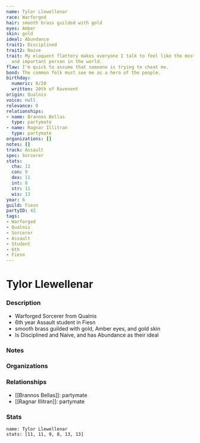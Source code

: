 ```yaml
---
name: Tylor Llewellenar
race: Warforged
hair: smooth brass guilded with gold
eyes: Amber
skin: gold
ideal: Abundance
trait1: Disciplined
trait2: Naive
trait: My eloquent flattery makes everyone I talk to feel like the most wonderful
  and important person in the world.
flaw: I'm quick to assume that someone is trying to cheat me.
bond: The common folk must see me as a hero of the people.
birthday:
  numeric: 8/20
  written: 20th of Ravenent
origin: Qualnis
voice: null
relevance: 0
relationships:
- name: Brannos Bellas
  type: partymate
- name: Ragnar Illitran
  type: partymate
organizations: []
notes: []
track: Assault
spec: Sorcerer
stats:
  cha: 13
  con: 9
  dex: 11
  int: 8
  str: 11
  wis: 13
year: 6
guild: Fiesn
partyID: 42
tags:
- Warforged
- Qualnis
- Sorcerer
- Assault
- Student
- 6th
- Fiesn
---
```

# Tylor Llewellenar
### Description
- Warforged Sorcerer from Qualnis
- 6th year Assault student in Fiesn
- smooth brass guilded with gold, Amber eyes, and gold skin
- Is Disciplined and Naive, and has Abundance as their ideal

### Notes

### Organizations

### Relationships
- [[Brannos Bellas]]: partymate
- [[Ragnar Illitran]]: partymate

### Stats
```statblock
name: Tylor Llewellenar
stats: [11, 11, 9, 8, 13, 13]
```